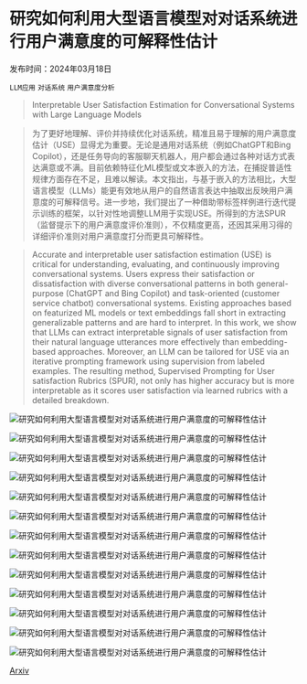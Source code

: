 # 研究如何利用大型语言模型对对话系统进行用户满意度的可解释性估计

发布时间：2024年03月18日

`LLM应用` `对话系统` `用户满意度分析`

> Interpretable User Satisfaction Estimation for Conversational Systems with Large Language Models

> 为了更好地理解、评价并持续优化对话系统，精准且易于理解的用户满意度估计（USE）显得尤为重要。无论是通用对话系统（例如ChatGPT和Bing Copilot），还是任务导向的客服聊天机器人，用户都会通过各种对话方式表达满意或不满。目前依赖特征化ML模型或文本嵌入的方法，在捕捉普适性规律方面存在不足，且难以解读。本文指出，与基于嵌入的方法相比，大型语言模型（LLMs）能更有效地从用户的自然语言表达中抽取出反映用户满意度的可解释信号。进一步地，我们提出了一种借助带标签样例进行迭代提示训练的框架，以针对性地调整LLM用于实现USE。所得到的方法SPUR（监督提示下的用户满意度评价准则），不仅精度更高，还因其采用习得的详细评价准则对用户满意度打分而更具可解释性。

> Accurate and interpretable user satisfaction estimation (USE) is critical for understanding, evaluating, and continuously improving conversational systems. Users express their satisfaction or dissatisfaction with diverse conversational patterns in both general-purpose (ChatGPT and Bing Copilot) and task-oriented (customer service chatbot) conversational systems. Existing approaches based on featurized ML models or text embeddings fall short in extracting generalizable patterns and are hard to interpret. In this work, we show that LLMs can extract interpretable signals of user satisfaction from their natural language utterances more effectively than embedding-based approaches. Moreover, an LLM can be tailored for USE via an iterative prompting framework using supervision from labeled examples. The resulting method, Supervised Prompting for User satisfaction Rubrics (SPUR), not only has higher accuracy but is more interpretable as it scores user satisfaction via learned rubrics with a detailed breakdown.

![研究如何利用大型语言模型对对话系统进行用户满意度的可解释性估计](../../../paper_images/2403.12388/sat-fig-conv-patterns.jpg)

![研究如何利用大型语言模型对对话系统进行用户满意度的可解释性估计](../../../paper_images/2403.12388/sesrp.jpg)

![研究如何利用大型语言模型对对话系统进行用户满意度的可解释性估计](../../../paper_images/2403.12388/x1.png)

![研究如何利用大型语言模型对对话系统进行用户满意度的可解释性估计](../../../paper_images/2403.12388/x2.png)

![研究如何利用大型语言模型对对话系统进行用户满意度的可解释性估计](../../../paper_images/2403.12388/x3.png)

![研究如何利用大型语言模型对对话系统进行用户满意度的可解释性估计](../../../paper_images/2403.12388/x4.png)

![研究如何利用大型语言模型对对话系统进行用户满意度的可解释性估计](../../../paper_images/2403.12388/x5.png)

![研究如何利用大型语言模型对对话系统进行用户满意度的可解释性估计](../../../paper_images/2403.12388/x6.png)

![研究如何利用大型语言模型对对话系统进行用户满意度的可解释性估计](../../../paper_images/2403.12388/x7.png)

![研究如何利用大型语言模型对对话系统进行用户满意度的可解释性估计](../../../paper_images/2403.12388/x8.png)

![研究如何利用大型语言模型对对话系统进行用户满意度的可解释性估计](../../../paper_images/2403.12388/x9.png)

![研究如何利用大型语言模型对对话系统进行用户满意度的可解释性估计](../../../paper_images/2403.12388/x10.png)

![研究如何利用大型语言模型对对话系统进行用户满意度的可解释性估计](../../../paper_images/2403.12388/x11.png)

[Arxiv](https://arxiv.org/abs/2403.12388)